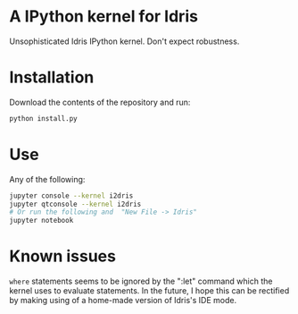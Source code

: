 A IPython kernel for Idris
============================

Unsophisticated Idris IPython kernel. Don't expect robustness.

# Installation

Download the contents of the repository and run:

```bash
python install.py
```

# Use

Any of the following:

```bash
jupyter console --kernel i2dris
jupyter qtconsole --kernel i2dris
# Or run the following and  "New File -> Idris"
jupyter notebook
```

# Known issues

``where`` statements seems to be ignored by the ":let" command which the kernel uses to evaluate statements. In the future, I hope this can be rectified by making using of a home-made version of Idris's IDE mode.



